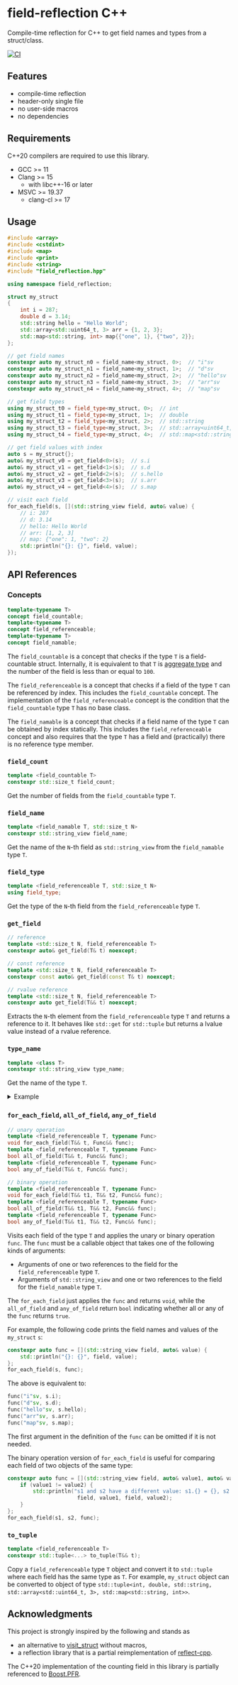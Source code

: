 # field-reflection C++

Compile-time reflection for C++ to get field names and types from a struct/class.

[![CI](https://github.com/yosh-matsuda/field-reflection/actions/workflows/tests.yml/badge.svg)](https://github.com/yosh-matsuda/field-reflection/actions/workflows/tests.yml)

## Features

* compile-time reflection
* header-only single file
* no user-side macros
* no dependencies

## Requirements

C++20 compilers are required to use this library.

* GCC >= 11
* Clang >= 15
    * with libc++-16 or later
* MSVC >= 19.37
    * clang-cl >= 17

## Usage

```cpp
#include <array>
#include <cstdint>
#include <map>
#include <print>
#include <string>
#include "field_reflection.hpp"

using namespace field_reflection;

struct my_struct
{
    int i = 287;
    double d = 3.14;
    std::string hello = "Hello World";
    std::array<std::uint64_t, 3> arr = {1, 2, 3};
    std::map<std::string, int> map{{"one", 1}, {"two", 2}};
};

// get field names
constexpr auto my_struct_n0 = field_name<my_struct, 0>;  // "i"sv
constexpr auto my_struct_n1 = field_name<my_struct, 1>;  // "d"sv
constexpr auto my_struct_n2 = field_name<my_struct, 2>;  // "hello"sv
constexpr auto my_struct_n3 = field_name<my_struct, 3>;  // "arr"sv
constexpr auto my_struct_n4 = field_name<my_struct, 4>;  // "map"sv

// get field types
using my_struct_t0 = field_type<my_struct, 0>;  // int
using my_struct_t1 = field_type<my_struct, 1>;  // double
using my_struct_t2 = field_type<my_struct, 2>;  // std::string
using my_struct_t3 = field_type<my_struct, 3>;  // std::array<uint64_t, 3>
using my_struct_t4 = field_type<my_struct, 4>;  // std::map<std::string, int>

// get field values with index
auto s = my_struct{};
auto& my_struct_v0 = get_field<0>(s);  // s.i
auto& my_struct_v1 = get_field<1>(s);  // s.d
auto& my_struct_v2 = get_field<2>(s);  // s.hello
auto& my_struct_v3 = get_field<3>(s);  // s.arr
auto& my_struct_v4 = get_field<4>(s);  // s.map

// visit each field
for_each_field(s, [](std::string_view field, auto& value) {
    // i: 287
    // d: 3.14
    // hello: Hello World
    // arr: [1, 2, 3]
    // map: {"one": 1, "two": 2}
    std::println("{}: {}", field, value);
});
```

## API References

### Concepts

```cpp
template<typename T>
concept field_countable;
template<typename T>
concept field_referenceable;
template<typename T>
concept field_namable;
```

The `field_countable` is a concept that checks if the type `T` is a field-countable struct. Internally, it is equivalent to that `T` is [aggregate type](https://en.cppreference.com/w/cpp/types/is_aggregate) and the number of the field is less than or equal to `100`.

The `field_referenceable` is a concept that checks if a field of the type `T` can be referenced by index. This includes the `field_countable` concept. The implementation of the `field_referenceable` concept is the condition that the `field_countable` type `T` has no base class.

The `field_namable` is a concept that checks if a field name of the type `T` can be obtained by index statically. This includes the `field_referenceable` concept and also requires that the type `T` has a field and (practically) there is no reference type member.

### `field_count`

```cpp
template <field_countable T>
constexpr std::size_t field_count;
```

Get the number of fields from the `field_countable` type `T`.

### `field_name`

```cpp
template <field_namable T, std::size_t N>
constexpr std::string_view field_name;
```

Get the name of the `N`-th field as `std::string_view` from the `field_namable` type `T`.

### `field_type`

```cpp
template <field_referenceable T, std::size_t N>
using field_type;
```

Get the type of the `N`-th field from the `field_referenceable` type `T`.

### `get_field`

```cpp
// reference
template <std::size_t N, field_referenceable T>
constexpr auto& get_field(T& t) noexcept;

// const reference
template <std::size_t N, field_referenceable T>
constexpr const auto& get_field(const T& t) noexcept;

// rvalue reference
template <std::size_t N, field_referenceable T>
constexpr auto get_field(T&& t) noexcept;
```

Extracts the `N`-th element from the `field_referenceable` type `T` and returns a reference to it. It behaves like `std::get` for `std::tuple` but returns a lvalue value instead of a rvalue reference.

### `type_name`

```cpp
template <class T>
constexpr std::string_view type_name;
```

Get the name of the type `T`.

<details>
<summary>Example</summary>

```cpp
#include <field_reflection.hpp>
#include <format>
#include <type_traits>
#include <utility> // std::exchange
#include <variant>

using Token = std::variant<struct Number, struct Identifier>;

struct Number {
  int value;
};

struct Identifier {
  std::string name;
};

template <typename T, typename Variant>
inline constexpr bool alternative_of = false;

template <typename T, typename... Types>
inline constexpr bool alternative_of<T, std::variant<Types...>> =
  (std::is_same_v<T, Types> || ...);

template <typename T>
  requires alternative_of<T, Token>
struct std::formatter<T> {
  constexpr auto parse(auto& ctx) -> decltype(ctx.begin()) {
    auto it = ctx.begin();
    if (it != ctx.end() and *it != '}') {
      throw std::format_error("invalid format");
    }
    return it;
  }

  auto format(const T& t, auto& ctx) const -> decltype(ctx.out()) {
    auto out = ctx.out();
    out = std::format_to(out, "{} {{", field_reflection::type_name<T>);
    const char* dlm = "";
    field_reflection::for_each_field(
      t, [&](std::string_view name, const auto& value) {
        std::format_to(
          out, "{}\n  .{}={}", std::exchange(dlm, ","), name, value);
      });
    out = std::format_to(out, "\n}}");
    return out;
  }
};

#include <iostream>

int main() {
  Number num{42};
  Identifier ident{"ident"};
  std::cout << std::format("{}", num) << std::endl;
  std::cout << std::format("{}", ident) << std::endl;
  // Expected Output
  // ===============
  // Number {
  //   .value=42
  // }
  // Identifier {
  //   .name=ident
  // }
}
```

🔗[Execution example in Compiler Explorer](https://godbolt.org/z/94fPc895o)
</details>

### `for_each_field`, `all_of_field`, `any_of_field`

```cpp
// unary operation
template <field_referenceable T, typename Func>
void for_each_field(T&& t, Func&& func);
template <field_referenceable T, typename Func>
bool all_of_field(T&& t, Func&& func);
template <field_referenceable T, typename Func>
bool any_of_field(T&& t, Func&& func);

// binary operation
template <field_referenceable T, typename Func>
void for_each_field(T&& t1, T&& t2, Func&& func);
template <field_referenceable T, typename Func>
bool all_of_field(T&& t1, T&& t2, Func&& func);
template <field_referenceable T, typename Func>
bool any_of_field(T&& t1, T&& t2, Func&& func);
```

Visits each field of the type `T` and applies the unary or binary operation `func`. The `func` must be a callable object that takes one of the following kinds of arguments:

* Arguments of one or two references to the field for the `field_referenceable` type `T`.
* Arguments of `std::string_view` and one or two references to the field for the `field_namable` type `T`.

The `for_each_field` just applies the `func` and returns `void`, while the `all_of_field` and `any_of_field` return `bool` indicating whether all or any of the `func` returns `true`.

For example, the following code prints the field names and values of the `my_struct` `s`:

```cpp
constexpr auto func = [](std::string_view field, auto& value) {
    std::println("{}: {}", field, value);
};
for_each_field(s, func);
```

The above is equivalent to:

```cpp
func("i"sv, s.i);
func("d"sv, s.d);
func("hello"sv, s.hello);
func("arr"sv, s.arr);
func("map"sv, s.map);
```

The first argument in the definition of the `func` can be omitted if it is not needed.

The binary operation version of `for_each_field` is useful for comparing each field of two objects of the same type:

```cpp
constexpr auto func = [](std::string_view field, auto& value1, auto& value2) {
    if (value1 != value2) {
        std::println("s1 and s2 have a different value: s1.{} = {}, s2.{} = {}",
                      field, value1, field, value2);
    }
};
for_each_field(s1, s2, func);
```

### `to_tuple`

```cpp
template <field_referenceable T>
constexpr std::tuple<...> to_tuple(T&& t);
```

Copy a `field_referenceable` type `T` object and convert it to `std::tuple` where each field has the same type as `T`. For example, `my_struct` object can be converted to  object of type `std::tuple<int, double, std::string, std::array<std::uint64_t, 3>, std::map<std::string, int>>`.

## Acknowledgments

This project is strongly inspired by the following and stands as

* an alternative to [visit_struct](https://github.com/cbeck88/visit_struct) without macros,
* a reflection library that is a partial reimplementation of [reflect-cpp](https://github.com/getml/reflect-cpp).

The C++20 implementation of the counting field in this library is partially referenced to [Boost.PFR](https://github.com/boostorg/pfr).
